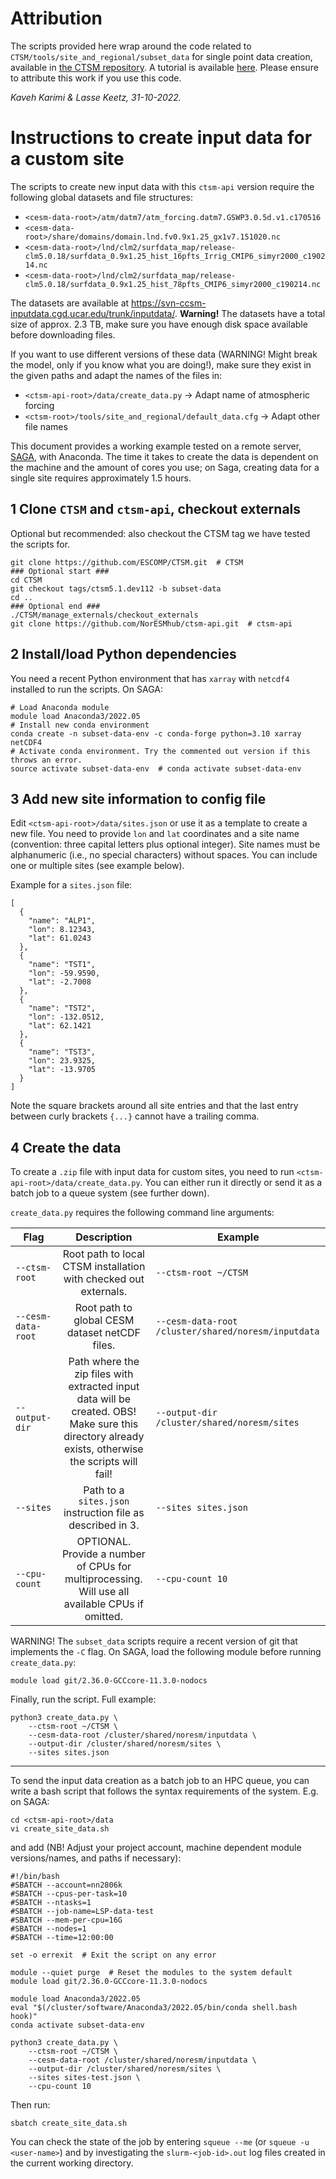 # Attribution

The scripts provided here wrap around the code related to `CTSM/tools/site_and_regional/subset_data` for single point data creation, available in [the CTSM repository](https://github.com/ESCOMP/CTSM/tree/ctsm5.1.dev112/tools/site_and_regional). A tutorial is available [here](https://github.com/NCAR/CTSM-Tutorial-2022/blob/main/notebooks/Day2a_GenericSinglePoint.ipynb). Please ensure to attribute this work if you use this code.

_Kaveh Karimi & Lasse Keetz, 31-10-2022._

# Instructions to create input data for a custom site

The scripts to create new input data with this `ctsm-api` version require the following global datasets and file structures:

- `<cesm-data-root>/atm/datm7/atm_forcing.datm7.GSWP3.0.5d.v1.c170516`
- `<cesm-data-root>/share/domains/domain.lnd.fv0.9x1.25_gx1v7.151020.nc`
- `<cesm-data-root>/lnd/clm2/surfdata_map/release-clm5.0.18/surfdata_0.9x1.25_hist_16pfts_Irrig_CMIP6_simyr2000_c190214.nc`
- `<cesm-data-root>/lnd/clm2/surfdata_map/release-clm5.0.18/surfdata_0.9x1.25_hist_78pfts_CMIP6_simyr2000_c190214.nc`

The datasets are available at https://svn-ccsm-inputdata.cgd.ucar.edu/trunk/inputdata/. **Warning!** The datasets have a total size of approx. 2.3 TB, make sure you have enough disk space available before downloading files.

If you want to use different versions of these data (WARNING! Might break the model, only if you know what you are doing!), make sure they exist in the given paths and adapt the names of the files in:

- `<ctsm-api-root>/data/create_data.py` -> Adapt name of atmospheric forcing
- `<ctsm-root>/tools/site_and_regional/default_data.cfg` -> Adapt other file names

This document provides a working example tested on a remote server, [SAGA](https://documentation.sigma2.no/hpc_machines/saga.html), with Anaconda. The time it takes to create the data is dependent on the machine and the amount of cores you use; on Saga, creating data for a single site requires approximately 1.5 hours.

## 1 Clone `CTSM` and `ctsm-api`, checkout externals

Optional but recommended: also checkout the CTSM tag we have tested the scripts for.

```
git clone https://github.com/ESCOMP/CTSM.git  # CTSM
### Optional start ###
cd CTSM
git checkout tags/ctsm5.1.dev112 -b subset-data
cd ..
### Optional end ###
./CTSM/manage_externals/checkout_externals
git clone https://github.com/NorESMhub/ctsm-api.git  # ctsm-api
```

## 2 Install/load Python dependencies

You need a recent Python environment that has `xarray` with `netcdf4` installed to run the scripts.
On SAGA:

```
# Load Anaconda module
module load Anaconda3/2022.05
# Install new conda environment
conda create -n subset-data-env -c conda-forge python=3.10 xarray netCDF4
# Activate conda environment. Try the commented out version if this throws an error.
source activate subset-data-env  # conda activate subset-data-env
```

## 3 Add new site information to config file

Edit `<ctsm-api-root>/data/sites.json` or use it as a template to create a new file.
You need to provide `lon` and `lat` coordinates and a site name (convention: three capital letters plus optional integer). Site names must be alphanumeric (i.e., no special characters) without spaces. You can include one or multiple sites (see example below).

Example for a `sites.json` file:

```
[
  {
    "name": "ALP1",
    "lon": 8.12343,
    "lat": 61.0243
  },
  {
    "name": "TST1",
    "lon": -59.9590,
    "lat": -2.7008
  },
  {
    "name": "TST2",
    "lon": -132.0512,
    "lat": 62.1421
  },
  {
    "name": "TST3",
    "lon": 23.9325,
    "lat": -13.9705
  }
]
```

Note the square brackets around all site entries and that the last entry between curly brackets `{...}`
cannot have a trailing comma.

## 4 Create the data

To create a `.zip` file with input data for custom sites, you need to run `<ctsm-api-root>/data/create_data.py`. You can either run it directly or send it as a batch job to a queue system (see further down).

`create_data.py` requires the following command line arguments:

| Flag        | Description           | Example  |
| ------------- |:-------------:| ----- |
| `--ctsm-root`      | Root path to local CTSM installation with checked out externals. | `--ctsm-root ~/CTSM` |
| `--cesm-data-root` | Root path to global CESM dataset netCDF files. | `--cesm-data-root /cluster/shared/noresm/inputdata` |
| `--output-dir`     | Path where the zip files with extracted input data will be created. OBS! Make sure this directory already exists, otherwise the scripts will fail! | `--output-dir /cluster/shared/noresm/sites` |
| `--sites`      | Path to a `sites.json` instruction file as described in 3. | `--sites sites.json` |
| `--cpu-count`      | OPTIONAL. Provide a number of CPUs for multiprocessing. Will use all available CPUs if omitted.  | `--cpu-count 10` |

WARNING! The `subset_data` scripts require a recent version of git that implements the `-C` flag. On SAGA, load the following module before running `create_data.py`:

```
module load git/2.36.0-GCCcore-11.3.0-nodocs
```

Finally, run the script. Full example:

```
python3 create_data.py \
    --ctsm-root ~/CTSM \
    --cesm-data-root /cluster/shared/noresm/inputdata \
    --output-dir /cluster/shared/noresm/sites \
    --sites sites.json
```

---

To send the input data creation as a batch job to an HPC queue, you can write a bash script that follows the syntax requirements of the system. E.g. on SAGA:

```
cd <ctsm-api-root>/data
vi create_site_data.sh
```

and add (NB! Adjust your project account, machine dependent module versions/names, and paths if necessary):

```
#!/bin/bash
#SBATCH --account=nn2806k
#SBATCH --cpus-per-task=10
#SBATCH --ntasks=1
#SBATCH --job-name=LSP-data-test
#SBATCH --mem-per-cpu=16G
#SBATCH --nodes=1
#SBATCH --time=12:00:00

set -o errexit  # Exit the script on any error

module --quiet purge  # Reset the modules to the system default
module load git/2.36.0-GCCcore-11.3.0-nodocs

module load Anaconda3/2022.05
eval "$(/cluster/software/Anaconda3/2022.05/bin/conda shell.bash hook)"
conda activate subset-data-env

python3 create_data.py \
    --ctsm-root ~/CTSM \
    --cesm-data-root /cluster/shared/noresm/inputdata \
    --output-dir /cluster/shared/noresm/sites \
    --sites sites-test.json \
    --cpu-count 10
```

Then run:

```
sbatch create_site_data.sh
```

You can check the state of the job by entering `squeue --me` (or `squeue -u <user-name>`) and by investigating the `slurm-<job-id>.out` log files created in the current working directory.
